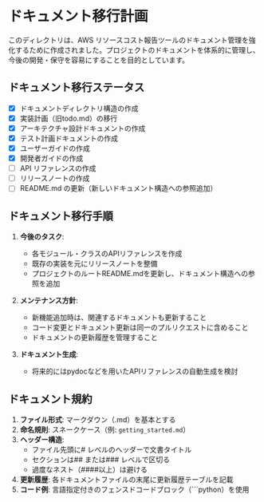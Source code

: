 # ドキュメント移行計画

このディレクトリは、AWS リソースコスト報告ツールのドキュメント管理を強化するために作成されました。プロジェクトのドキュメントを体系的に管理し、今後の開発・保守を容易にすることを目的としています。

## ドキュメント移行ステータス

- [x] ドキュメントディレクトリ構造の作成
- [x] 実装計画（旧todo.md）の移行
- [x] アーキテクチャ設計ドキュメントの作成
- [x] テスト計画ドキュメントの作成
- [x] ユーザーガイドの作成
- [x] 開発者ガイドの作成
- [ ] API リファレンスの作成
- [ ] リリースノートの作成
- [ ] README.md の更新（新しいドキュメント構造への参照追加）

## ドキュメント移行手順

1. **今後のタスク**:
   - 各モジュール・クラスのAPIリファレンスを作成
   - 既存の実装を元にリリースノートを整備
   - プロジェクトのルートREADME.mdを更新し、ドキュメント構造への参照を追加

2. **メンテナンス方針**:
   - 新機能追加時は、関連するドキュメントも更新すること
   - コード変更とドキュメント更新は同一のプルリクエストに含めること
   - ドキュメントの更新履歴を管理すること

3. **ドキュメント生成**:
   - 将来的にはpydocなどを用いたAPIリファレンスの自動生成を検討

## ドキュメント規約

1. **ファイル形式**: マークダウン（.md）を基本とする
2. **命名規則**: スネークケース（例: `getting_started.md`）
3. **ヘッダー構造**: 
   - ファイル先頭に# レベルのヘッダーで文書タイトル
   - セクションは## または### レベルで区切る
   - 過度なネスト（####以上）は避ける
4. **更新履歴**: 各ドキュメントファイルの末尾に更新履歴テーブルを記載
5. **コード例**: 言語指定付きのフェンスドコードブロック（```python）を使用
